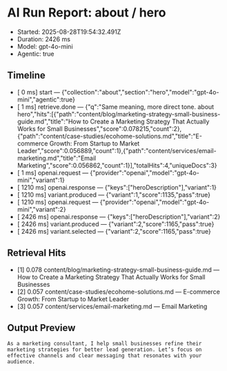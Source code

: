 # AI Run Report: about / hero

- Started: 2025-08-28T19:54:32.491Z
- Duration: 2426 ms
- Model: gpt-4o-mini
- Agentic: true

## Timeline
- [    0 ms] start — {"collection":"about","section":"hero","model":"gpt-4o-mini","agentic":true}
- [    1 ms] retrieve.done — {"q":"Same meaning, more direct tone. about hero","hits":[{"path":"content/blog/marketing-strategy-small-business-guide.md","title":"How to Create a Marketing Strategy That Actually Works for Small Businesses","score":0.078215,"count":2},{"path":"content/case-studies/ecohome-solutions.md","title":"E-commerce Growth: From Startup to Market Leader","score":0.056889,"count":1},{"path":"content/services/email-marketing.md","title":"Email Marketing","score":0.056862,"count":1}],"totalHits":4,"uniqueDocs":3}
- [    1 ms] openai.request — {"provider":"openai","model":"gpt-4o-mini","variant":1}
- [ 1210 ms] openai.response — {"keys":["heroDescription"],"variant":1}
- [ 1210 ms] variant.produced — {"variant":1,"score":1135,"pass":true}
- [ 1210 ms] openai.request — {"provider":"openai","model":"gpt-4o-mini","variant":2}
- [ 2426 ms] openai.response — {"keys":["heroDescription"],"variant":2}
- [ 2426 ms] variant.produced — {"variant":2,"score":1165,"pass":true}
- [ 2426 ms] variant.selected — {"variant":2,"score":1165,"pass":true}

## Retrieval Hits
- [1] 0.078 content/blog/marketing-strategy-small-business-guide.md — How to Create a Marketing Strategy That Actually Works for Small Businesses
- [2] 0.057 content/case-studies/ecohome-solutions.md — E-commerce Growth: From Startup to Market Leader
- [3] 0.057 content/services/email-marketing.md — Email Marketing

## Output Preview

```
As a marketing consultant, I help small businesses refine their marketing strategies for better lead generation. Let’s focus on effective channels and clear messaging that resonates with your audience.
```
